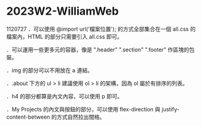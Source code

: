 # 2023W2-WilliamWeb
1120727
．可以使用 @import url('檔案位置'); 的方式全部集合在一個 all.css 的檔案內，HTML 的部分只需要引入 all.css 即可。

．可以運用一些更多元的容器，像是 ".header" ".section" ".footer" 作區塊的包裝。

．img 的部分可以不用放在 a 連結。

．.about 下方的 ul > li 建議使用 ol > li 的架構，因為 ol 屬於有排序的列表。

．h4 的部分都算是內文內容，可以使用 p 即可。

．My Projects 的內文與按鈕的部分，可以使用 flex-direction 與 justify-content-between 的方式自然拉出間格。

